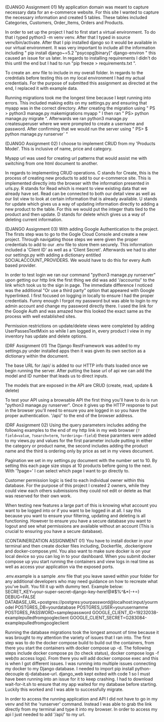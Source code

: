 (DJANGO Assignment 01)
My application domain was meant to capture necessary data for an e-commerce website. For this site I wanted to capture the necessary information and created 5 tables. These tables included Categories, Customers, Order_Items, Orders and Products. 

In  order to set up the project I had to first start a virtual environment. To do that i typed python3 -m venv venv. After that I typed in source venv/bin/activate. After that I pip installed django so it would be available in our virtual environment. It was very important to include all the information including " pip install django~=5.2 "psycopg[binary]" django-environ " this caused an issue for us later. In regards to installing requirements I didn't do this until the end but I had to run "pip freeze > requirements.txt ". 

To create an .env file to include in my overall folder. In regards to the credntials before testing this on my local environment I had my actual credentials. For the purpose of submitted this assignment as directed at the end, I replaced it with example data. 

Running migrations took me the longest time because I kept running into errors. This included making edits on my settings.py and ensuring that myapp was in the correct directory. After creating the migration using " PS > python3 manage.py makemigrations myapp " I then ran " PS> python manage.py migrate ". Afterwards we ran python3 manage.py createsuperuser where we were prompted to create a username and password. After confirming that we would run the server using " PS> $ python manage.py runserver` "

(DJANGO Assignment 02)
I choose to implement CRUD from my 'Products Model'. This is inclusive of name, price and category.

Myapp url was used for creating url patterns that would assist me with switching from one html document to another. 

In regards to implementing CRUD operations. C stands for Create, this is the process of creating new products to add to our e-commerce site. This is implemented directly into the browser with the information presented in urls.py. R stands for Read which is meant to view existing data that we already have set. Read can be connected to both our detail view as well as our list view to look at certain information that is already available. U stands for update which gives us a way of updating information directly to adding a new product to the table. For this we would put the integer thats tied to the product and then update. D stands for delete which gives us a way of deleting current information. 

(DJANGO Assignment 03)
With adding Google Authentication to the project. The firsts step was to go to the Gogle Cloud Console and create a new project. Through navigating those steps we were given the proper credentials to add to our .env file to store them securely. This information included a 'Client ID' as well as a 'Client Secret'. Afterwards we had to alter our settings.py with adding a dictionary entitled SOCIALACCOUNT_PROVIDERS. We would have to do this for every Auth based provider. 

In order to test login we ran our command "python3 manage.py runserver" upon getting our http link the first thing we did was add '/accounts/' to the link which took us to the sign in page. The immediate difference I noticed was the additional "Or use a third party" option that appeared with Google hyperlinked. I first focused on logging in locally to ensure I had the proper credentials. Funny enough I forgot my password but was able to login to my admin account and change my password directly there. I used the link for the Google Auth and was amazed how this looked the exact same as the process with well established sites. 

Permission restrictions on update/delete views were completed by adding UserPassesTextMixin so while I am logged in, every product I view in my inventory has update and delete options. 

(DRF Assignment 01)
The Django RestFramework was added to my settings.py under installed apps then it was given its own section as a dictionary within the document. 

The base URL for /api/ is added to our HTTP info thats loaded once we begin running the server. After putting the base url of api we can add the model and ID number that leads us to direct inputs. 

The models that are exposed in the API are CRUD (create, read, update & delete)

To test your API using a browsable API the first thing you'll have to do is run "python3 manage.py runserver". Once it gives up the HTTP response to put in the browser you'll need to ensure you are logged in so you have the proper authentication. '/api/' to the end of the browser address. 

(DRF Assignment 02)
Using the query parameters includes adding the following examples to the end of my http link in my web browser (`?field=value`, `?search=term`, `?ordering=-field`) these paramters were added to my views.py and values for the first parameter include putting in either the category or product name, the second includes adding the product name and the third is ordering only by price as set in my views document.

Pagination we set in my settings.py document with the number set to 10. By setting this each page size stops at 10 products before going to the next. With '?page=' I can select which page I want to go directly to. 

Customer permission logic is tied to each individual owner within this database. For the purpose of this project I created 2 owners, while they could view each others submissions they could not edit or delete as that was reserved for their own work. 

When testing new features a large part of this is knowing what account you want to be logged into or if you want to be logged in at all. I say this because you want to ensure your filtering, updating and deleting is all functioning. However to ensure you have a secure database you want to logout and see what permissions are available without an account (This is crucial to ensuring you have a secure database). 

(CONTAINERIZATION ASSIGNMENT 01)
You have to install docker in your terminal and then create docker files including, Dockerfile, .dockerignore and docker-compose.yml. You also want to make sure docker is on your local device so you can log in to your dashboard. When you submit docker compose up you start running the containers and view logs in real time as well as access your application via the exposed ports. 

.env.example is a sample .env file that you leave saved within your folder for any additional developers who may need guidance on how to recreate what you've built. You fill it up with dummy text. Example below:
SECRET_KEY=your-super-secret-django-key-here!@#$%^&*(-+=)
DEBUG=FALSE
DATABASE_URL=postgres://postgres:yourpassword@localhost:input/yourmodel
POSTGRES_DB=yourdatabase
POSTGRES_USER=yourusernamme
POSTGRES_PASSWORD=samplepassword
GOOGLE_CLIENT_ID=19232038-examplepulledfromgoogleclient
GOOGLE_CLIENT_SECRET=G283084-examplepulledfromgoogleclient

Running the database migrations took the longest amount of time because it was brought to my attention the variety of issues that I ran into. The first step was to do the docker compose build to build out the containers, from there you start the containers with docker compose up -d. The following steps include docker compose ps (to check status), docker compose logs -f web(to access logs). From there you will add docker compose exec and this is when I got different issues. I  was running into multiple issues connecting my docker to my Django database. I  needed to import pip install python-decouple dj-database-url. django_web kept exited with code 1 so I  must have been running into an issue for it to keep crashing. I  had to download wait-for-it.sh to ensure that my app waited for my database before starting. Luckily this worked and I was able to successfully migrate.

In order to access the running application and API I did not have to go in my venv and hit the 'runserver' command. Instead I was able to grab the link directly from my terminal and type it into my browser. In order to access my api I just needed to add '/api/' to my url. 


